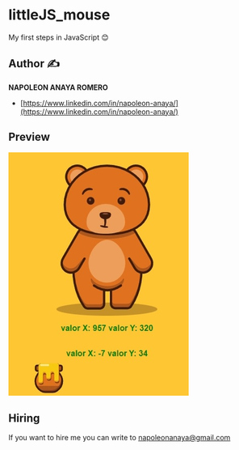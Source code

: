 # littleJS_mouse
My first steps in JavaScript 😊
## Author ✍

**NAPOLEON ANAYA ROMERO**

-	[https://www.linkedin.com/in/napoleon-anaya/](https://www.linkedin.com/in/napoleon-anaya/)

## Preview 

![..](https://github.com/alucart2005/littleJS_mouse/blob/main/img/preview.jpg?raw=true)

## Hiring 
If you want to hire me you can write to napoleonanaya@gmail.com
